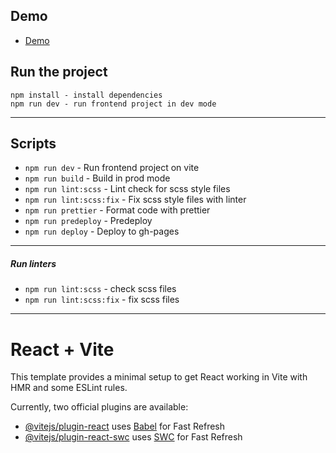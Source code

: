 ## Demo
- [Demo](https://mtc-home-kitchens.vercel.app/)

## Run the project

```
npm install - install dependencies
npm run dev - run frontend project in dev mode
```

---

## Scripts

- `npm run dev` - Run frontend project on vite
- `npm run build` - Build in prod mode
- `npm run lint:scss` - Lint check for scss style files
- `npm run lint:scss:fix` - Fix scss style files with linter
- `npm run prettier` - Format code with prettier
- `npm run predeploy` - Predeploy
- `npm run deploy` - Deploy to gh-pages

---

##### Run linters

- `npm run lint:scss` - check scss files
- `npm run lint:scss:fix` - fix scss files

---

# React + Vite

This template provides a minimal setup to get React working in Vite with HMR and some ESLint rules.

Currently, two official plugins are available:

- [@vitejs/plugin-react](https://github.com/vitejs/vite-plugin-react/blob/main/packages/plugin-react/README.md) uses [Babel](https://babeljs.io/) for Fast Refresh
- [@vitejs/plugin-react-swc](https://github.com/vitejs/vite-plugin-react-swc) uses [SWC](https://swc.rs/) for Fast Refresh